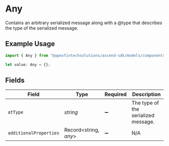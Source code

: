 # Any

Contains an arbitrary serialized message along with a @type that describes the type of the serialized message.

## Example Usage

```typescript
import { Any } from "@apexfintechsolutions/ascend-sdk/models/components";

let value: Any = {};
```

## Fields

| Field                               | Type                                | Required                            | Description                         |
| ----------------------------------- | ----------------------------------- | ----------------------------------- | ----------------------------------- |
| `atType`                            | *string*                            | :heavy_minus_sign:                  | The type of the serialized message. |
| `additionalProperties`              | Record<string, *any*>               | :heavy_minus_sign:                  | N/A                                 |